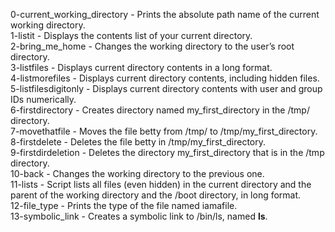 0-current_working_directory - Prints the absolute path name of the current working directory.   
1-listit - Displays the contents list of your current directory.   
2-bring_me_home - Changes the working directory to the user’s root directory.   
3-listfiles - Displays current directory contents in a long format.   
4-listmorefiles - Displays current directory contents, including hidden files.   
5-listfilesdigitonly - Displays current directory contents with user and group IDs numerically.   
6-firstdirectory - Creates directory named my_first_directory in the /tmp/ directory.   
7-movethatfile - Moves the file betty from /tmp/ to /tmp/my_first_directory.   
8-firstdelete - Deletes the file betty in /tmp/my_first_directory.   
9-firstdirdeletion - Deletes the directory my_first_directory that is in the /tmp directory.   
10-back - Changes the working directory to the previous one.   
11-lists - Script lists all files (even hidden) in the current directory and the parent of the working directory and the /boot directory, in long format.   
12-file_type - Prints the type of the file named iamafile.   
13-symbolic_link - Creates a symbolic link to /bin/ls, named __ls__.   

